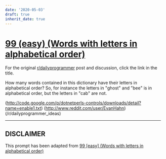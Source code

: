 ```yaml
---
date: '2020-05-03'
draft: true
inherit_date: true
---
```


# [99 (easy) (Words with letters in alphabetical order)](https://www.reddit.com/r/dailyprogrammer/comments/101m7y/9172012_challenge_99_easy_words_with_letters_in/)

For the original [r/dailyprogrammer](https://www.reddit.com/r/dailyprogrammer/) post and discussion, click the link in the title.

How many words contained in this dictionary have their letters in alphabetical order? So, for instance the letters in "ghost" and "bee" is in alphabetical order, but the letters in "cab" are not. 

(http://code.google.com/p/dotnetperls-controls/downloads/detail?name=enable1.txt)
(http://www.reddit.com/user/EvanHahn)
(/r/dailyprogrammer_ideas)

----
## **DISCLAIMER**
This prompt has been adapted from [99 [easy] (Words with letters in alphabetical order)](https://www.reddit.com/r/dailyprogrammer/comments/101m7y/9172012_challenge_99_easy_words_with_letters_in/
)
